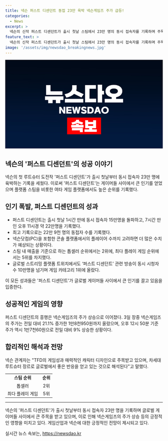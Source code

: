 ```yaml
---
title: 넥슨 퍼스트 디센던트 동접 23만 육박 넥슨게임즈 주가 급등!
categories:
  - News
excerpt: >
  넥슨의 신작 퍼스트 디센던트가 출시 첫날 스팀에서 23만 명의 동시 접속자를 기록하며 주목을 받았다. 이로써 PC 플랫폼에서 톱셀러 순위 2위, 최다 플레이 게임 순위 5위를 기록했으며, 글로벌 스트리밍 플랫폼 트위치에서도 10만명을 넘는 시청자를 기록했다. 이로써 넥슨게임즈의 주가는 21.1% 상승했고, 관계자는 차세대 루트슈터로 글로벌에서 좋은 반응을 얻고 있는 것으로 설명했다.
feature_text: >
  넥슨의 신작 퍼스트 디센던트가 출시 첫날 스팀에서 23만 명의 동시 접속자를 기록하며 주목을 받았다. 이로써 PC 플랫폼에서 톱셀러 순위 2위, 최다 플레이 게임 순위 5위를 기록했으며, 글로벌 스트리밍 플랫폼 트위치에서도 10만명을 넘는 시청자를 기록했다. 이로써 넥슨게임즈의 주가는 21.1% 상승했고, 관계자는 차세대 루트슈터로 글로벌에서 좋은 반응을 얻고 있는 것으로 설명했다.
image: '/assets/img/newsdao_breakingnews.jpg'
---
```


<p><img src="/assets/img/newsdao_breakingnews.jpg" alt="pcversion 속보" /></p>

<h2 data-ke-size="size26">넥슨의 '퍼스트 디센던트'의 성공 이야기</h2>

<p data-ke-size="size16">넥슨의 첫 루트슈터 도전작 '퍼스트 디센던트'가 출시 첫날부터 동시 접속자 23만 명에 육박하는 기록을 세웠다. 이로써 '퍼스트 디센던트'는 게이머들 사이에서 큰 인기를 얻었으며 플랫폼 스팀을 비롯한 여타 게임 플랫폼에서도 높은 순위를 기록했다.</p>

<h2 data-ke-size="size24">인기 폭발, 퍼스트 디센던트의 성과</h2>

<ul>
  <li>퍼스트 디센던트는 출시 첫날 1시간 만에 동시 접속자 15만명을 돌파하고, 7시간 만인 오후 11시경 약 22만명을 기록했다.</li>
  <li>최고 기록으로는 22만 9천 명의 동접자 수를 기록했다.</li>
  <li>넥슨닷컴(PC)을 포함한 콘솔 플랫폼에서의 플레이어 수까지 고려하면 더 많은 수치가 예상되는 상황이다.</li>
  <li>스팀 내 매출을 기준으로 하는 톱셀러 순위에서는 2위에, 최다 플레이 게임 순위에서는 5위를 차지했다.</li>
  <li>글로벌 스트리밍 플랫폼 트위치에서도 ‘퍼스트 디센던트’ 관련 방송이 동시 시청자 수 10만명을 넘기며 게임 카테고리 1위에 올랐다.</li>
</ul>

<p data-ke-size="size16">이 모든 성과들은 '퍼스트 디센던트'가 글로벌 게이머들 사이에서 큰 인기를 끌고 있음을 입증한다.</p>

<h2 data-ke-size="size24">성공적인 게임의 영향</h2>

<p data-ke-size="size16">퍼스트 디센던트의 흥행은 넥슨게임즈의 주가 상승으로 이어졌다. 3일 장중 넥슨게임즈의 주가는 전일 대비 21.1% 증가한 1만8천950원까지 올랐으며, 오후 12시 50분 기준 주가 역시 1만7천60원으로 전일 대비 9% 상승한 상황이다.</p>

<h2 data-ke-size="size24">합리적인 해석과 전망</h2>

<p data-ke-size="size16">넥슨 관계자는 "TFD의 게임성과 매력적인 캐릭터 디자인으로 주목받고 있으며, 차세대 루트슈터 장르로 글로벌에서 좋은 반응을 얻고 있는 것으로 해석된다"고 말했다.</p>

<table>
  <tr>
    <td style="text-align: center; height: 17px;"><b>스팀 순위</b></td>
    <td style="text-align: center; height: 17px;"><b>순위</b></td>
  </tr>
  <tr>
    <td style="text-align: center; height: 17px;">톱셀러</td>
    <td style="text-align: center; height: 17px;">2위</td>
  </tr>
  <tr>
    <td style="text-align: center; height: 17px;">최다 플레이 게임</td>
    <td style="text-align: center; height: 17px;">5위</td>
  </tr>
</table>

<hr>

<p data-ke-size="size16">넥슨의 '퍼스트 디센던트'가 출시 첫날부터 동시 접속자 23만 명을 기록하며 글로벌 게이머들 사이에서 큰 주목을 받고 있으며, 이로 인해 넥슨게임즈의 주가 상승 등의 긍정적인 영향을 미치고 있다. 게임산업과 넥슨에 대한 긍정적인 전망이 제시되고 있다.</p>
실시간 뉴스 속보는, <a href="https://newsdao.kr" rel="dofollow">https://newsdao.kr</a>


